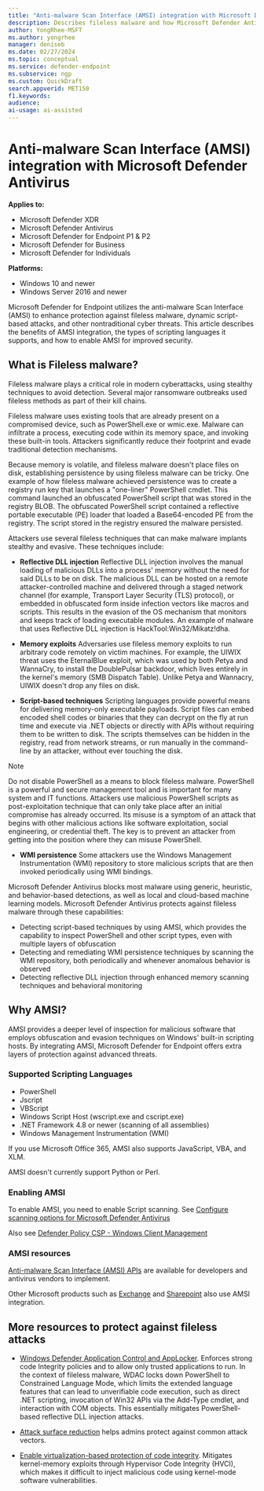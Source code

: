 ```yaml
---
title: "Anti-malware Scan Interface (AMSI) integration with Microsoft Defender Antivirus"
description: Describes fileless malware and how Microsoft Defender Antivirus uses AMSI to protect against hidden threats.
author: YongRhee-MSFT
ms.author: yongrhee
manager: deniseb
ms.date: 02/27/2024
ms.topic: conceptual
ms.service: defender-endpoint
ms.subservice: ngp
ms.custom: QuickDraft
search.appverid: MET150
f1.keywords:
audience:
ai-usage: ai-assisted
---
```


# Anti-malware Scan Interface (AMSI) integration with Microsoft Defender Antivirus

__Applies to:__

- Microsoft Defender XDR
- Microsoft Defender Antivirus
- Microsoft Defender for Endpoint P1 & P2
- Microsoft Defender for Business
- Microsoft Defender for Individuals

__Platforms:__

- Windows 10 and newer
- Windows Server 2016 and newer

Microsoft Defender for Endpoint utilizes the anti-malware Scan Interface (AMSI) to enhance protection against fileless malware, dynamic script-based attacks, and other nontraditional cyber threats. This article describes the benefits of AMSI integration, the types of scripting languages it supports, and how to enable AMSI for improved security.

## What is Fileless malware?

Fileless malware plays a critical role in modern cyberattacks, using stealthy techniques to avoid detection. Several major ransomware outbreaks used fileless methods as part of their kill chains.

Fileless malware uses existing tools that are already present on a compromised device, such as PowerShell.exe or wmic.exe. Malware can infiltrate a process, executing code within its memory space, and invoking these built-in tools. Attackers significantly reduce their footprint and evade traditional detection mechanisms.

Because memory is volatile, and fileless malware doesn't place files on disk, establishing persistence by using fileless malware can be tricky. One example of how fileless malware achieved persistence was to create a registry run key that launches a "one-liner" PowerShell cmdlet. This command launched an obfuscated PowerShell script that was stored in the registry BLOB. The obfuscated PowerShell script contained a reflective portable executable (PE) loader that loaded a Base64-encoded PE from the registry. The script stored in the registry ensured the malware persisted.

Attackers use several fileless techniques that can make malware implants stealthy and evasive. These techniques include:

- **Reflective DLL injection** Reflective DLL injection involves the manual loading of malicious DLLs into a process' memory without the need for said DLLs to be on disk. The malicious DLL can be hosted on a remote attacker-controlled machine and delivered through a staged network channel (for example, Transport Layer Security (TLS) protocol), or embedded in obfuscated form inside infection vectors like macros and scripts. This results in the evasion of the OS mechanism that monitors and keeps track of loading executable modules. An example of malware that uses Reflective DLL injection is HackTool:Win32/Mikatz!dha.

- **Memory exploits** Adversaries use fileless memory exploits to run arbitrary code remotely on victim machines. For example, the UIWIX threat uses the EternalBlue exploit, which was used by both Petya and WannaCry, to install the DoublePulsar backdoor, which lives entirely in the kernel's memory (SMB Dispatch Table). Unlike Petya and Wannacry, UIWIX doesn't drop any files on disk.

- **Script-based techniques** Scripting languages provide powerful means for delivering memory-only executable payloads. Script files can embed encoded shell codes or binaries that they can decrypt on the fly at run time and execute via .NET objects or directly with APIs without requiring them to be written to disk. The scripts themselves can be hidden in the registry, read from network streams, or run manually in the command-line by an attacker, without ever touching the disk.

> [!NOTE]
> Do not disable PowerShell as a means to block fileless malware. PowerShell is a powerful and secure management tool and is important for many system and IT functions. Attackers use malicious PowerShell scripts as post-exploitation technique that can only take place after an initial compromise has already occurred. Its misuse is a symptom of an attack that begins with other malicious actions like software exploitation, social engineering, or credential theft. The key is to prevent an attacker from getting into the position where they can misuse PowerShell.

- **WMI persistence** Some attackers use the Windows Management Instrumentation (WMI) repository to store malicious scripts that are then invoked periodically using WMI bindings.

Microsoft Defender Antivirus blocks most malware using generic, heuristic, and behavior-based detections, as well as local and cloud-based machine learning models. Microsoft Defender Antivirus protects against fileless malware through these capabilities:

- Detecting script-based techniques by using AMSI, which provides the capability to inspect PowerShell and other script types, even with multiple layers of obfuscation
- Detecting and remediating WMI persistence techniques by scanning the WMI repository, both periodically and whenever anomalous behavior is observed
- Detecting reflective DLL injection through enhanced memory scanning techniques and behavioral monitoring

## Why AMSI?

AMSI provides a deeper level of inspection for malicious software that employs obfuscation and evasion techniques on Windows' built-in scripting hosts. By integrating AMSI, Microsoft Defender for Endpoint offers extra layers of protection against advanced threats.

### Supported Scripting Languages

- PowerShell
- Jscript
- VBScript
- Windows Script Host (wscript.exe and cscript.exe)
- .NET Framework 4.8 or newer (scanning of all assemblies)
- Windows Management Instrumentation (WMI)

If you use Microsoft Office 365, AMSI also supports JavaScript, VBA, and XLM.

AMSI doesn't currently support Python or Perl.

### Enabling AMSI

To enable AMSI, you need to enable Script scanning. See [Configure scanning options for Microsoft Defender Antivirus](configure-advanced-scan-types-microsoft-defender-antivirus.md)

Also see [Defender Policy CSP - Windows Client Management](/windows/client-management/mdm/policy-csp-defender)

### AMSI resources

[Anti-malware Scan Interface (AMSI) APIs](/windows/win32/amsi/antimalware-scan-interface-portal) are available for developers and antivirus vendors to implement.

Other Microsoft products such as [Exchange](https://techcommunity.microsoft.com/t5/exchange-team-blog/more-about-amsi-integration-with-exchange-server/ba-p/2572371) and [Sharepoint](https://techcommunity.microsoft.com/t5/microsoft-sharepoint-blog/cyberattack-protection-by-default-and-other-enhancements-to/ba-p/3925641) also use AMSI
integration.

## More resources to protect against fileless attacks

- [Windows Defender Application Control and AppLocker](/windows/security/application-security/application-control/windows-defender-application-control/wdac-and-applocker-overview). Enforces strong code Integrity policies and to allow only trusted applications to run. In the context of fileless malware, WDAC locks down PowerShell to Constrained Language Mode, which limits the extended language features that can lead to unverifiable code execution, such as direct .NET scripting, invocation of Win32 APIs via the Add-Type cmdlet, and interaction with COM objects. This essentially mitigates PowerShell-based reflective DLL injection attacks.

- [Attack surface reduction](overview-attack-surface-reduction.md) helps admins protect against common attack vectors.

- [Enable virtualization-based protection of code integrity](/windows/security/hardware-security/enable-virtualization-based-protection-of-code-integrity). Mitigates kernel-memory exploits  through Hypervisor Code Integrity (HVCI), which makes it difficult to inject malicious code using kernel-mode software vulnerabilities.
